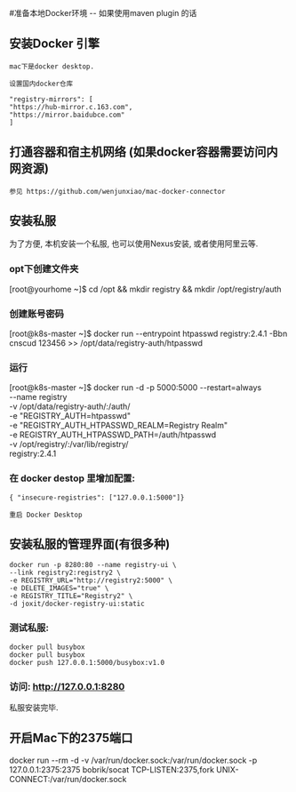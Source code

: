 #准备本地Docker环境 -- 如果使用maven plugin 的话

## 安装Docker 引擎
    mac下是docker desktop.

    设置国内docker仓库

    "registry-mirrors": [
    "https://hub-mirror.c.163.com",
    "https://mirror.baidubce.com"
    ]

## 打通容器和宿主机网络 (如果docker容器需要访问内网资源)

    参见 https://github.com/wenjunxiao/mac-docker-connector


## 安装私服
为了方便, 本机安装一个私服, 也可以使用Nexus安装, 或者使用阿里云等.

### opt下创建文件夹
[root@yourhome ~]$ cd /opt && mkdir registry && mkdir /opt/registry/auth

### 创建账号密码
[root@k8s-master ~]$ docker run --entrypoint htpasswd registry:2.4.1 -Bbn cnscud 123456  >> /opt/data/registry-auth/htpasswd

### 运行
[root@k8s-master ~]$
docker run -d -p 5000:5000 --restart=always \
--name registry \
-v /opt/data/registry-auth/:/auth/ \
-e "REGISTRY_AUTH=htpasswd" \
-e "REGISTRY_AUTH_HTPASSWD_REALM=Registry Realm" \
-e REGISTRY_AUTH_HTPASSWD_PATH=/auth/htpasswd \
-v /opt/registry/:/var/lib/registry/ \
registry:2.4.1


### 在 docker destop 里增加配置:

    { "insecure-registries": ["127.0.0.1:5000"]}

    重启 Docker Desktop

## 安装私服的管理界面(有很多种)

    docker run -p 8280:80 --name registry-ui \
    --link registry2:registry2 \
    -e REGISTRY_URL="http://registry2:5000" \
    -e DELETE_IMAGES="true" \
    -e REGISTRY_TITLE="Registry2" \
    -d joxit/docker-registry-ui:static


### 测试私服:
    docker pull busybox
    docker pull busybox
    docker push 127.0.0.1:5000/busybox:v1.0

### 访问: http://127.0.0.1:8280


私服安装完毕.

## 开启Mac下的2375端口

docker run --rm -d -v /var/run/docker.sock:/var/run/docker.sock -p 127.0.0.1:2375:2375 bobrik/socat TCP-LISTEN:2375,fork UNIX-CONNECT:/var/run/docker.sock
